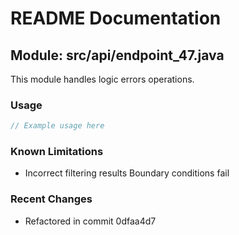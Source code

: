 # README Documentation

## Module: src/api/endpoint_47.java

This module handles logic errors operations.

### Usage

```java
// Example usage here
```

### Known Limitations

- Incorrect filtering results Boundary conditions fail

### Recent Changes

- Refactored in commit 0dfaa4d7
